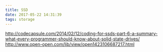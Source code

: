 ```yaml
---
title: SSD
date: 2017-05-22 14:31:39
tags: storage
---
```


http://codecapsule.com/2014/02/12/coding-for-ssds-part-6-a-summary-what-every-programmer-should-know-about-solid-state-drives/
http://www.open-open.com/lib/view/open1423106687217.html
